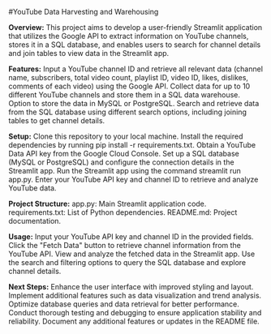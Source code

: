 #YouTube Data Harvesting and Warehousing

**Overview:**
This project aims to develop a user-friendly Streamlit application that utilizes the Google API to extract information on YouTube channels, stores it in a SQL database, and enables users to search for channel details and join tables to view data in the Streamlit app.

**Features:**
Input a YouTube channel ID and retrieve all relevant data (channel name, subscribers, total video count, playlist ID, video ID, likes, dislikes, comments of each video) using the Google API.
Collect data for up to 10 different YouTube channels and store them in a SQL data warehouse.
Option to store the data in MySQL or PostgreSQL.
Search and retrieve data from the SQL database using different search options, including joining tables to get channel details.

**Setup:**
Clone this repository to your local machine.
Install the required dependencies by running pip install -r requirements.txt.
Obtain a YouTube Data API key from the Google Cloud Console.
Set up a SQL database (MySQL or PostgreSQL) and configure the connection details in the Streamlit app.
Run the Streamlit app using the command streamlit run app.py.
Enter your YouTube API key and channel ID to retrieve and analyze YouTube data.

**Project Structure:**
app.py: Main Streamlit application code.
requirements.txt: List of Python dependencies.
README.md: Project documentation.

**Usage:**
Input your YouTube API key and channel ID in the provided fields.
Click the "Fetch Data" button to retrieve channel information from the YouTube API.
View and analyze the fetched data in the Streamlit app.
Use the search and filtering options to query the SQL database and explore channel details.

**Next Steps:**
Enhance the user interface with improved styling and layout.
Implement additional features such as data visualization and trend analysis.
Optimize database queries and data retrieval for better performance.
Conduct thorough testing and debugging to ensure application stability and reliability.
Document any additional features or updates in the README file.
